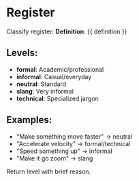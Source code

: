 # Register

Classify register:
**Definition**: {{ definition }}

## Levels:
- **formal**: Academic/professional
- **informal**: Casual/everyday
- **neutral**: Standard
- **slang**: Very informal
- **technical**: Specialized jargon

## Examples:
- "Make something move faster" → neutral
- "Accelerate velocity" → formal/technical
- "Speed something up" → informal
- "Make it go zoom" → slang

Return level with brief reason.
